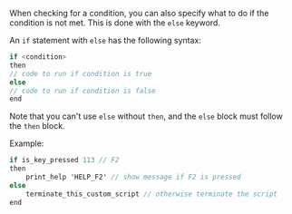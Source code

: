 When checking for a condition, you can also specify what to do if the condition is not met. This is done with the `else` keyword.

An `if` statement with `else` has the following syntax:

```cs
if <condition>
then
// code to run if condition is true
else
// code to run if condition is false
end
```

Note that you can't use `else` without `then`, and the `else` block must follow the `then` block.

Example:

```cs
if is_key_pressed 113 // F2
then
    print_help 'HELP_F2' // show message if F2 is pressed
else
    terminate_this_custom_script // otherwise terminate the script
end
```

